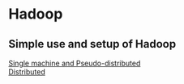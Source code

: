 # Hadoop
Simple use and setup of Hadoop
----
[Single machine and Pseudo-distributed](http://www.powerxing.com/install-hadoop.html)<br>
[Distributed](http://www.powerxing.com/install-hadoop-cluster/)

